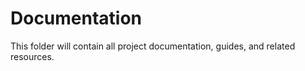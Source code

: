 # Documentation

This folder will contain all project documentation, guides, and related resources.
